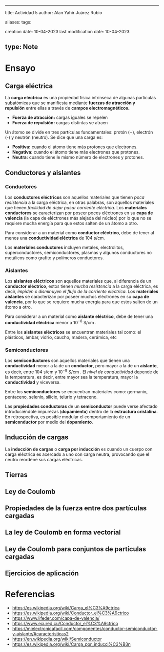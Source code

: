
---
title: Actividad 5
author: Alan Yahir Juárez Rubio

aliases:
tags:

creation date: 10-04-2023
last modification date: 10-04-2023

type: Note
---


# Ensayo

## Carga eléctrica

La **carga eléctrica** es una propiedad física intrínseca de algunas partículas subatómicas que se manifiesta mediante **fuerzas de atracción y repulsión** entre ellas a través de **campos electromagnéticos.**

-   **Fuerza de atracción:** cargas iguales se repelen
-   **Fuerza de repulsión:** cargas distintas se atraen

Un átomo se divide en tres partículas fundamentales: protón (+), electrón (-) y neutrón (neutro). Se dice que una carga es:

-   **Positiva:** cuando el átomo tiene más protones que electrones.
-   **Negativa:** cuando el átomo tiene más electrones que protones.
-   **Neutra:** cuando tiene le mismo número de electrones y protones.
  
## Conductores y aislantes

### Conductores

Los **conductores eléctricos** son aquellos materiales que tienen _poca resistencia_ a la carga eléctrica, en otras palabras, son aquellos materiales que tienen _facilidad de dejar pasar corriente eléctrica_. Los **materiales conductores** se caracterizan por poseer pocos eléctrones en su **capa de valencia** (la capa de eléctrones más alejada del núcleo) por lo que no se requiere mucha energía para que estos salten de un átomo a otro.

Para considerar a un material como **conductor eléctrico**, debe de tener al menos una **conductividad eléctrica** de 104 s/cm.

Los **materiales conductores** incluyen metales, electrolitos, superconductores, semiconductores, plasmas y algunos conductores no metálicos como grafito y polímeros conductores.

### Aislantes

Los **aislantes eléctricos** son aquellos materiales que, al diferencia de un **conductor eléctrico**, estos tienen _mucha resistencia_ a la carga eléctrica, es decir, _impiden o disminuyen el flujo de la corriente eléctrica_. Los **materiales aislantes** se caracterizan por poseer muchos eléctrones en su **capa de valencia**, por lo que se requiere mucha energía para que estos salten de un átomo a otro.

Para considerar a un material como **aislante eléctrico**, debe de tener una **conductividad eléctrica** menor a $10^{-8}$ S/cm .

Entre los **aislantes eléctricos** se encuentran materiales tal como: el plásticos, ámbar, vidrio, caucho, madera, cerámica, etc


### Semiconductores

Los **semiconductores** son aquellos materiales que tienen una **conductividad** menor a la de un **conductor**, pero mayor a la de un **aislante**, es decir, entre 104 s/cm y $10^{-8}$ S/cm . El _nivel de conductividad_ depende de la temperatura, es decir, entre mayor sea la temperatura, mayor la **conductividad** y viceversa.

Entre los **semiconductores** se encuentran materiales como: germanio, pentaceno, selenio, silicio, telurio y tetraceno.

Las **propiedades conductoras** de un **semiconductor** puede verse afectado introduciéndole impurezas (**dopamiento**) dentro de la **estructura cristalina**. En retrospectiva, es posible modular el comportamiento de un **semiconductor** por medio del **dopamiento**.


## Inducción de cargas

La **inducción de cargas** o **carga por inducción** es cuando un cuerpo con carga eléctrica es acercado a uno con carga neutra, provocando que el neutro reordene sus cargas eléctricas.



## Tierras



## Ley de Coulomb



## Propiedades de la fuerza entre dos partículas cargadas



## La ley de Coulomb en forma vectorial 



## Ley de Coulomb para conjuntos de partículas cargadas 



## Ejercicios de aplicación

<div style="page-break-after: always;"></div>



# Referencias

- https://es.wikipedia.org/wiki/Carga_el%C3%A9ctrica
- https://es.wikipedia.org/wiki/Conductor_el%C3%A9ctrico
- https://www.lifeder.com/capa-de-valencia/
- https://www.ecured.cu/Conductor_el%C3%A9ctrico
- https://mielectronicafacil.com/componentes/conductor-semiconductor-y-aislante/#caracteristicas2
- https://en.wikipedia.org/wiki/Semiconductor
- https://es.wikipedia.org/wiki/Carga_por_inducci%C3%B3n